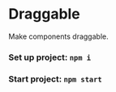 # Draggable

Make components draggable.


### Set up project: `npm i`

### Start project: `npm start`
